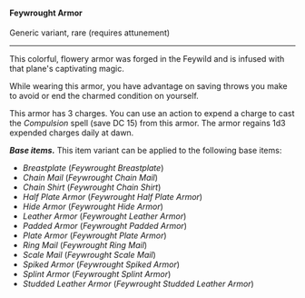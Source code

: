 #### Feywrought Armor

Generic variant, rare (requires attunement)

---

This colorful, flowery armor was forged in the Feywild and is infused with that plane's captivating magic.

While wearing this armor, you have advantage on saving throws you make to avoid or end the charmed condition on yourself.

This armor has 3 charges. You can use an action to expend a charge to cast the *Compulsion* spell (save DC 15) from this armor. The armor regains 1d3 expended charges daily at dawn.

***Base items.*** This item variant can be applied to the following base items:

- *Breastplate* (*Feywrought Breastplate*)
- *Chain Mail* (*Feywrought Chain Mail*)
- *Chain Shirt* (*Feywrought Chain Shirt*)
- *Half Plate Armor* (*Feywrought Half Plate Armor*)
- *Hide Armor* (*Feywrought Hide Armor*)
- *Leather Armor* (*Feywrought Leather Armor*)
- *Padded Armor* (*Feywrought Padded Armor*)
- *Plate Armor* (*Feywrought Plate Armor*)
- *Ring Mail* (*Feywrought Ring Mail*)
- *Scale Mail* (*Feywrought Scale Mail*)
- *Spiked Armor* (*Feywrought Spiked Armor*)
- *Splint Armor* (*Feywrought Splint Armor*)
- *Studded Leather Armor* (*Feywrought Studded Leather Armor*)



